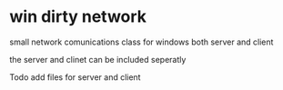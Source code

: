 # win dirty network

small network comunications class for windows both server and client 

the server and clinet can be included seperatly 


Todo add files for server and client

